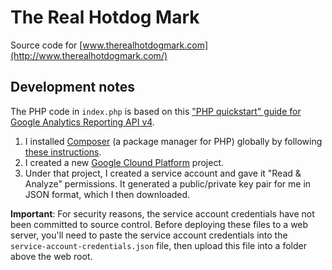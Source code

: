 # The Real Hotdog Mark

Source code for [www.therealhotdogmark.com](http://www.therealhotdogmark.com/)

## Development notes

The PHP code in `index.php` is based on this ["PHP quickstart" guide for Google Analytics Reporting API v4](https://developers.google.com/analytics/devguides/reporting/core/v4/quickstart/service-php).

1. I installed [Composer](https://getcomposer.org/) (a package manager for PHP) globally by following [these instructions](https://getcomposer.org/doc/00-intro.md#globally).
2. I created a new [Google Clound Platform](https://console.cloud.google.com/) project.
3. Under that project, I created a service account and gave it "Read & Analyze" permissions. It generated a public/private key pair for me in JSON format, which I then downloaded.

**Important**: For security reasons, the service account credentials have not been committed to source control. Before deploying these files to a web server, you'll need to paste the service account credentials into the `service-account-credentials.json` file, then upload this file into a folder above the web root.